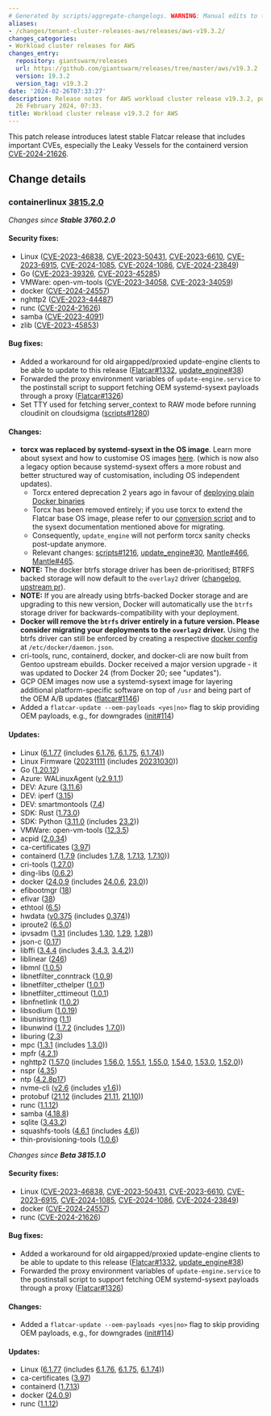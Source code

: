 ```yaml
---
# Generated by scripts/aggregate-changelogs. WARNING: Manual edits to this files will be overwritten.
aliases:
- /changes/tenant-cluster-releases-aws/releases/aws-v19.3.2/
changes_categories:
- Workload cluster releases for AWS
changes_entry:
  repository: giantswarm/releases
  url: https://github.com/giantswarm/releases/tree/master/aws/v19.3.2
  version: 19.3.2
  version_tag: v19.3.2
date: '2024-02-26T07:33:27'
description: Release notes for AWS workload cluster release v19.3.2, published on
  26 February 2024, 07:33.
title: Workload cluster release v19.3.2 for AWS
---
```


This patch release introduces latest stable Flatcar release that includes important CVEs, especially the Leaky Vessels for the containerd version [CVE-2024-21626](https://nvd.nist.gov/vuln/detail/CVE-2024-21626).

## Change details


### containerlinux [3815.2.0](https://www.flatcar-linux.org/releases/#release-3815.2.0)

 _Changes since **Stable 3760.2.0**_
 
 #### Security fixes:
 
 - Linux ([CVE-2023-46838](https://nvd.nist.gov/vuln/detail/CVE-2023-46838), [CVE-2023-50431](https://nvd.nist.gov/vuln/detail/CVE-2023-50431), [CVE-2023-6610](https://nvd.nist.gov/vuln/detail/CVE-2023-6610), [CVE-2023-6915](https://nvd.nist.gov/vuln/detail/CVE-2023-6915), [CVE-2024-1085](https://nvd.nist.gov/vuln/detail/CVE-2024-1085), [CVE-2024-1086](https://nvd.nist.gov/vuln/detail/CVE-2024-1086), [CVE-2024-23849](https://nvd.nist.gov/vuln/detail/CVE-2024-23849))
 - Go ([CVE-2023-39326](https://nvd.nist.gov/vuln/detail/CVE-2023-39326), [CVE-2023-45285](https://nvd.nist.gov/vuln/detail/CVE-2023-45285))
 - VMWare: open-vm-tools ([CVE-2023-34058](https://nvd.nist.gov/vuln/detail/CVE-2023-34058), [CVE-2023-34059](https://nvd.nist.gov/vuln/detail/CVE-2023-34059))
 - docker ([CVE-2024-24557](https://nvd.nist.gov/vuln/detail/CVE-2024-24557))
 - nghttp2 ([CVE-2023-44487](https://nvd.nist.gov/vuln/detail/CVE-2023-44487))
 - runc ([CVE-2024-21626](https://nvd.nist.gov/vuln/detail/CVE-2024-21626))
 - samba ([CVE-2023-4091](https://nvd.nist.gov/vuln/detail/CVE-2023-4091))
 - zlib ([CVE-2023-45853](https://nvd.nist.gov/vuln/detail/CVE-2023-45853))
 
 #### Bug fixes:
 
 - Added a workaround for old airgapped/proxied update-engine clients to be able to update to this release ([Flatcar#1332](https://github.com/flatcar/Flatcar/issues/1332), [update_engine#38](https://github.com/flatcar/update_engine/pull/38))
 - Forwarded the proxy environment variables of `update-engine.service` to the postinstall script to support fetching OEM systemd-sysext payloads through a proxy ([Flatcar#1326](https://github.com/flatcar/Flatcar/issues/1326))
 - Set TTY used for fetching server_context to RAW mode before running cloudinit on cloudsigma ([scripts#1280](https://github.com/flatcar/scripts/pull/1280))
 
 #### Changes:
 
 - **torcx was replaced by systemd-sysext in the OS image**. Learn more about sysext and how to customise OS images [here](https://www.flatcar.org/docs/latest/provisioning/sysext/).
     (which is now also a legacy option because systemd-sysext offers a more robust and better structured way of customisation, including OS independent updates).
   - Torcx entered deprecation 2 years ago in favour of [deploying plain Docker binaries](https://www.flatcar.org/docs/latest/container-runtimes/use-a-custom-docker-or-containerd-version/)
   - Torcx has been removed entirely; if you use torcx to extend the Flatcar base OS image, please refer to our [conversion script](https://www.flatcar.org/docs/latest/provisioning/sysext/#torcx-deprecation) and to the sysext documentation mentioned above for migrating.
   - Consequently, `update_engine` will not perform torcx sanity checks post-update anymore.
   - Relevant changes: [scripts#1216](https://github.com/flatcar/scripts/pull/1216), [update_engine#30](https://github.com/flatcar/update_engine/pull/30), [Mantle#466](https://github.com/flatcar/mantle/pull/466), [Mantle#465](https://github.com/flatcar/mantle/pull/465).
 - **NOTE:** The docker btrfs storage driver has been de-prioritised; BTRFS backed storage will now default to the `overlay2` driver
     ([changelog](https://docs.docker.com/engine/release-notes/23.0/#bug-fixes-and-enhancements-6), [upstream pr](https://github.com/moby/moby/pull/42661)).
 - **NOTE:** If you are already using btrfs-backed Docker storage and are upgrading to this new version, Docker will automatically use the `btrfs` storage driver for backwards-compatibility with your deployment.
  - **Docker will remove the `btrfs` driver entirely in a future version. Please consider migrating your deployments to the `overlay2` driver.**
     Using the btrfs driver can still be enforced by creating a respective [docker config](https://docs.docker.com/storage/storagedriver/btrfs-driver/#configure-docker-to-use-the-btrfs-storage-driver) at `/etc/docker/daemon.json`.
 - cri-tools, runc, containerd, docker, and docker-cli are now built from Gentoo upstream ebuilds. Docker received a major version upgrade - it was updated to Docker 24 (from Docker 20; see "updates").
 - GCP OEM images now use a systemd-sysext image for layering additional platform-specific software on top of `/usr` and being part of the OEM A/B updates ([flatcar#1146](https://github.com/flatcar/Flatcar/issues/1146))
 - Added a `flatcar-update --oem-payloads <yes|no>` flag to skip providing OEM payloads, e.g., for downgrades ([init#114](https://github.com/flatcar/init/pull/114))
 
 #### Updates:
- Linux ([6.1.77](https://lwn.net/Articles/961012) (includes [6.1.76](https://lwn.net/Articles/960442), [6.1.75](https://lwn.net/Articles/959513), [6.1.74](https://lwn.net/Articles/958863)))
- Linux Firmware ([20231111](https://git.kernel.org/pub/scm/linux/kernel/git/firmware/linux-firmware.git/tag/?h=20231111) (includes [20231030](https://git.kernel.org/pub/scm/linux/kernel/git/firmware/linux-firmware.git/tag/?h=20231030)))
- Go ([1.20.12](https://go.dev/doc/devel/release#go1.20.12))
- Azure: WALinuxAgent ([v2.9.1.1](https://github.com/Azure/WALinuxAgent/releases/tag/v2.9.1.1))
- DEV: Azure ([3.11.6](https://docs.python.org/release/3.11.6/whatsnew/changelog.html#python-3-11-6))
- DEV: iperf ([3.15](https://github.com/esnet/iperf/releases/tag/3.15))
- DEV: smartmontools ([7.4](https://www.smartmontools.org/browser/tags/RELEASE_7_4/smartmontools/NEWS))
- SDK: Rust ([1.73.0](https://github.com/rust-lang/rust/releases/tag/1.73.0))
- SDK: Python ([3.11.0](https://github.com/platformdirs/platformdirs/releases/tag/3.11.0) (includes [23.2](https://github.com/pypa/packaging/releases/tag/23.2)))
- VMWare: open-vm-tools ([12.3.5](https://github.com/vmware/open-vm-tools/releases/tag/stable-12.3.5))
- acpid ([2.0.34](https://sourceforge.net/p/acpid2/code/ci/2.0.34/tree/Changelog))
- ca-certificates ([3.97](https://firefox-source-docs.mozilla.org/security/nss/releases/nss_3_97.html))
- containerd ([1.7.9](https://github.com/containerd/containerd/releases/tag/v1.7.9) (includes [1.7.8](https://github.com/containerd/containerd/releases/tag/v1.7.8), [1.7.13](https://github.com/containerd/containerd/releases/tag/v1.7.13), [1.7.10](https://github.com/containerd/containerd/releases/tag/v1.7.10)))
- cri-tools ([1.27.0](https://github.com/kubernetes-sigs/cri-tools/releases/tag/v1.27.0))
- ding-libs ([0.6.2](https://github.com/SSSD/ding-libs/releases/tag/0.6.2))
- docker ([24.0.9](https://github.com/moby/moby/releases/tag/v24.0.9) (includes [24.0.6](https://docs.docker.com/engine/release-notes/24.0/), [23.0](https://docs.docker.com/engine/release-notes/23.0/)))
- efibootmgr ([18](https://github.com/rhboot/efibootmgr/releases/tag/18))
- efivar ([38](https://github.com/rhboot/efivar/releases/tag/38))
- ethtool ([6.5](https://git.kernel.org/pub/scm/network/ethtool/ethtool.git/tree/NEWS?h=v6.5))
- hwdata ([v0.375](https://github.com/vcrhonek/hwdata/releases/tag/v0.375) (includes [0.374](https://github.com/vcrhonek/hwdata/commits/v0.374)))
- iproute2 ([6.5.0](https://marc.info/?l=linux-netdev&m=169401822317373&w=2))
- ipvsadm ([1.31](https://git.kernel.org/pub/scm/utils/kernel/ipvsadm/ipvsadm.git/tag/?h=v1.31) (includes [1.30](https://git.kernel.org/pub/scm/utils/kernel/ipvsadm/ipvsadm.git/tag/?h=v1.30), [1.29](https://git.kernel.org/pub/scm/utils/kernel/ipvsadm/ipvsadm.git/tag/?h=v1.29), [1.28](https://git.kernel.org/pub/scm/utils/kernel/ipvsadm/ipvsadm.git/tag/?h=v1.28)))
- json-c ([0.17](https://github.com/json-c/json-c/blob/json-c-0.17-20230812/ChangeLog))
- libffi ([3.4.4](https://github.com/libffi/libffi/releases/tag/v3.4.4) (includes [3.4.3](https://github.com/libffi/libffi/releases/tag/v3.4.3), [3.4.2](https://github.com/libffi/libffi/releases/tag/v3.4.2)))
- liblinear ([246](https://github.com/cjlin1/liblinear/releases/tag/v246))
- libmnl ([1.0.5](https://git.netfilter.org/libmnl/log/?h=libmnl-1.0.5))
- libnetfilter_conntrack ([1.0.9](https://git.netfilter.org/libnetfilter_conntrack/log/?h=libnetfilter_conntrack-1.0.9))
- libnetfilter_cthelper ([1.0.1](https://git.netfilter.org/libnetfilter_cthelper/log/?id=8cee0347cc6969c39bb64000dfaa676a8f9e30f0))
- libnetfilter_cttimeout ([1.0.1](https://git.netfilter.org/libnetfilter_cttimeout/log/?id=068d36d6291f53a0a609ab1f695aa06e94ce3d30))
- libnfnetlink ([1.0.2](https://git.netfilter.org/libnfnetlink/log/?h=libnfnetlink-1.0.2))
- libsodium ([1.0.19](https://github.com/jedisct1/libsodium/releases/tag/1.0.19-RELEASE))
- libunistring ([1.1](https://git.savannah.gnu.org/gitweb/?p=libunistring.git;a=blob;f=NEWS;h=5a43ddd7011d62a952733f6c0b7ad52aa4f385c7;hb=8006860b710aae2e8442088c3ddc7d819dfa8ac7))
- libunwind ([1.7.2](https://github.com/libunwind/libunwind/releases/tag/v1.7.2) (includes [1.7.0](https://github.com/libunwind/libunwind/releases/tag/v1.7.0)))
- liburing ([2.3](https://github.com/axboe/liburing/blob/liburing-2.3/CHANGELOG))
- mpc ([1.3.1](https://sympa.inria.fr/sympa/arc/mpc-discuss/2022-12/msg00049.html) (includes [1.3.0](https://sympa.inria.fr/sympa/arc/mpc-discuss/2022-12/msg00028.html)))
- mpfr ([4.2.1](https://gitlab.inria.fr/mpfr/mpfr/-/blob/4.2.1/NEWS))
- nghttp2 ([1.57.0](https://github.com/nghttp2/nghttp2/releases/tag/v1.57.0) (includes [1.56.0](https://github.com/nghttp2/nghttp2/releases/tag/v1.56.0), [1.55.1](https://github.com/nghttp2/nghttp2/releases/tag/v1.55.1), [1.55.0](https://github.com/nghttp2/nghttp2/releases/tag/v1.55.0), [1.54.0](https://github.com/nghttp2/nghttp2/releases/tag/v1.54.0), [1.53.0](https://github.com/nghttp2/nghttp2/releases/tag/v1.53.0), [1.52.0](https://github.com/nghttp2/nghttp2/releases/tag/v1.57.0)))
- nspr ([4.35](https://hg.mozilla.org/projects/nspr/log/b563bfc16c887c48b038b7b441fcc4e40a126d3b))
- ntp ([4.2.8p17](https://www.ntp.org/support/securitynotice/4_2_8p17-release-announcement/))
- nvme-cli ([v2.6](https://github.com/linux-nvme/nvme-cli/releases/tag/v2.6) (includes [v1.6](https://github.com/linux-nvme/libnvme/releases/tag/v1.6)))
- protobuf ([21.12](https://github.com/protocolbuffers/protobuf/releases/tag/v21.12) (includes [21.11](https://github.com/protocolbuffers/protobuf/releases/tag/v21.11), [21.10](https://github.com/protocolbuffers/protobuf/releases/tag/v21.10)))
- runc ([1.1.12](https://github.com/opencontainers/runc/releases/tag/v1.1.12))
- samba ([4.18.8](https://www.samba.org/samba/history/samba-4.18.8.html))
- sqlite ([3.43.2](https://www.sqlite.org/releaselog/3_43_2.html))
- squashfs-tools ([4.6.1](https://github.com/plougher/squashfs-tools/releases/tag/4.6.1) (includes [4.6](https://github.com/plougher/squashfs-tools/releases/tag/4.6)))
- thin-provisioning-tools ([1.0.6](https://github.com/jthornber/thin-provisioning-tools/blob/v1.0.6/CHANGES))

 _Changes since **Beta 3815.1.0**_
 
 #### Security fixes:
 
 - Linux ([CVE-2023-46838](https://nvd.nist.gov/vuln/detail/CVE-2023-46838), [CVE-2023-50431](https://nvd.nist.gov/vuln/detail/CVE-2023-50431), [CVE-2023-6610](https://nvd.nist.gov/vuln/detail/CVE-2023-6610), [CVE-2023-6915](https://nvd.nist.gov/vuln/detail/CVE-2023-6915), [CVE-2024-1085](https://nvd.nist.gov/vuln/detail/CVE-2024-1085), [CVE-2024-1086](https://nvd.nist.gov/vuln/detail/CVE-2024-1086), [CVE-2024-23849](https://nvd.nist.gov/vuln/detail/CVE-2024-23849))
 - docker ([CVE-2024-24557](https://nvd.nist.gov/vuln/detail/CVE-2024-24557))
 - runc ([CVE-2024-21626](https://nvd.nist.gov/vuln/detail/CVE-2024-21626))
 
 #### Bug fixes:
 
 - Added a workaround for old airgapped/proxied update-engine clients to be able to update to this release ([Flatcar#1332](https://github.com/flatcar/Flatcar/issues/1332), [update_engine#38](https://github.com/flatcar/update_engine/pull/38))
 - Forwarded the proxy environment variables of `update-engine.service` to the postinstall script to support fetching OEM systemd-sysext payloads through a proxy ([Flatcar#1326](https://github.com/flatcar/Flatcar/issues/1326))
 
 #### Changes:
 
 - Added a `flatcar-update --oem-payloads <yes|no>` flag to skip providing OEM payloads, e.g., for downgrades ([init#114](https://github.com/flatcar/init/pull/114))
 
 #### Updates:
 
 - Linux ([6.1.77](https://lwn.net/Articles/961012) (includes [6.1.76](https://lwn.net/Articles/960442), [6.1.75](https://lwn.net/Articles/959513), [6.1.74](https://lwn.net/Articles/958863)))
 - ca-certificates ([3.97](https://firefox-source-docs.mozilla.org/security/nss/releases/nss_3_97.html))
 - containerd ([1.7.13](https://github.com/containerd/containerd/releases/tag/v1.7.13))
 - docker ([24.0.9](https://github.com/moby/moby/releases/tag/v24.0.9))
 - runc ([1.1.12](https://github.com/opencontainers/runc/releases/tag/v1.1.12))
